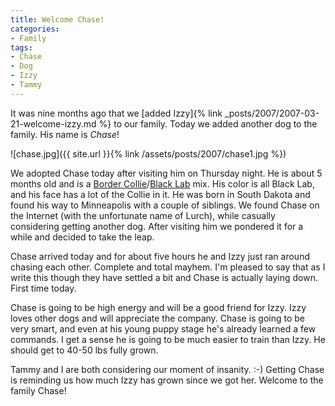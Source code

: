 ```yaml
---
title: Welcome Chase!
categories:
- Family
tags:
- Chase
- Dog
- Izzy
- Tammy
---
```


It was nine months ago that we [added Izzy]{% link _posts/2007/2007-03-21-welcome-izzy.md %} to our family. Today we added another dog to the family. His name is _Chase_!

![chase.jpg]({{ site.url }}{% link /assets/posts/2007/chase1.jpg %})

We adopted Chase today after visiting him on Thursday night. He is about 5 months old and is a [Border Collie](http://en.wikipedia.org/wiki/Border_collie)/[Black Lab](http://en.wikipedia.org/wiki/Labrador_Retriever) mix. His color is all Black Lab, and his face has a lot of the Collie in it. He was born in South Dakota and found his way to Minneapolis with a couple of siblings. We found Chase on the Internet (with the unfortunate name of Lurch), while casually considering getting another dog. After visiting him we pondered it for a while and decided to take the leap.

Chase arrived today and for about five hours he and Izzy just ran around chasing each other. Complete and total mayhem. I'm pleased to say that as I write this though they have settled a bit and Chase is actually laying down. First time today.

Chase is going to be high energy and will be a good friend for Izzy. Izzy loves other dogs and will appreciate the company. Chase is going to be very smart, and even at his young puppy stage he's already learned a few commands. I get a sense he is going to be much easier to train than Izzy. He should get to 40-50 lbs fully grown.

Tammy and I are both considering our moment of insanity. :-) Getting Chase is reminding us how much Izzy has grown since we got her. Welcome to the family Chase!
